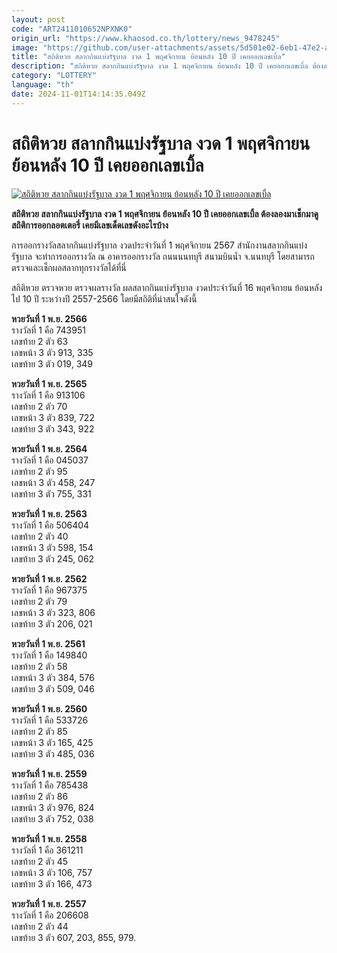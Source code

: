 ```yaml
---
layout: post
code: "ART2411010652NPXNK0"
origin_url: "https://www.khaosod.co.th/lottery/news_9478245"
image: "https://github.com/user-attachments/assets/5d501e02-6eb1-47e2-a504-d8adb2e4cc3f"
title: "สถิติหวย สลากกินแบ่งรัฐบาล งวด 1 พฤศจิกายน ย้อนหลัง 10 ปี เคยออกเลขเบิ้ล"
description: "สถิติหวย สลากกินแบ่งรัฐบาล งวด 1 พฤศจิกายน ย้อนหลัง 10 ปี เคยออกเลขเบิ้ล ต้องลองมาเช็กมาดูสถิติการออกลอตเตอรี่ เคยมีเลขเด็ดเลขดังอะไรบ้าง"
category: "LOTTERY"
language: "th"
date: 2024-11-01T14:14:35.049Z
---
```


# สถิติหวย สลากกินแบ่งรัฐบาล งวด 1 พฤศจิกายน ย้อนหลัง 10 ปี เคยออกเลขเบิ้ล

[![สถิติหวย สลากกินแบ่งรัฐบาล งวด 1 พฤศจิกายน ย้อนหลัง 10 ปี เคยออกเลขเบิ้ล](https://www.khaosod.co.th/wpapp/uploads/2024/10/lotto44545-2.jpg "สถิติหวย สลากกินแบ่งรัฐบาล งวด 1 พฤศจิกายน ย้อนหลัง 10 ปี เคยออกเลขเบิ้ล")](https://www.khaosod.co.th/wpapp/uploads/2024/10/lotto44545-2.jpg)

**สถิติหวย สลากกินแบ่งรัฐบาล งวด 1 พฤศจิกายน ย้อนหลัง 10 ปี เคยออกเลขเบิ้ล ต้องลองมาเช็กมาดูสถิติการออกลอตเตอรี่ เคยมีเลขเด็ดเลขดังอะไรบ้าง**

การออกรางวัลสลากกินแบ่งรัฐบาล งวดประจำวันที่ 1 พฤศจิกายน 2567 สำนักงานสลากกินแบ่งรัฐบาล จะทำการออกรางวัล ณ อาคารออกรางวัล ถนนนนทบุรี สนามบินน้ำ จ.นนทบุรี โดยสามารถตรวจและเช็กผลสลากทุกรางวัลได้ที่นี่

สถิติหวย ตรวจหวย ตรวจผลรางวัล ผลสลากกินแบ่งรัฐบาล งวดประจำวันที่ 16 พฤศจิกายน ย้อนหลังไป 10 ปี ระหว่างปี 2557-2566 โดยมีสถิติที่น่าสนใจดังนี้

**หวยวันที่ 1 พ.ย. 2566**  
รางวัลที่ 1 คือ 743951  
เลขท้าย 2 ตัว 63  
เลขหน้า 3 ตัว 913, 335  
เลขท้าย 3 ตัว 019, 349

**หวยวันที่ 1 พ.ย. 2565**  
รางวัลที่ 1 คือ 913106  
เลขท้าย 2 ตัว 70  
เลขหน้า 3 ตัว 839, 722  
เลขท้าย 3 ตัว 343, 922

**หวยวันที่ 1 พ.ย. 2564**  
รางวัลที่ 1 คือ 045037  
เลขท้าย 2 ตัว 95  
เลขหน้า 3 ตัว 458, 247  
เลขท้าย 3 ตัว 755, 331

**หวยวันที่ 1 พ.ย. 2563**  
รางวัลที่ 1 คือ 506404  
เลขท้าย 2 ตัว 40  
เลขหน้า 3 ตัว 598, 154  
เลขท้าย 3 ตัว 245, 062

**หวยวันที่ 1 พ.ย. 2562**  
รางวัลที่ 1 คือ 967375  
เลขท้าย 2 ตัว 79  
เลขหน้า 3 ตัว 323, 806  
เลขท้าย 3 ตัว 206, 021

**หวยวันที่ 1 พ.ย. 2561**  
รางวัลที่ 1 คือ 149840  
เลขท้าย 2 ตัว 58  
เลขหน้า 3 ตัว 384, 576  
เลขท้าย 3 ตัว 509, 046

**หวยวันที่ 1 พ.ย. 2560**  
รางวัลที่ 1 คือ 533726  
เลขท้าย 2 ตัว 85  
เลขหน้า 3 ตัว 165, 425  
เลขท้าย 3 ตัว 485, 036

**หวยวันที่ 1 พ.ย. 2559**  
รางวัลที่ 1 คือ 785438  
เลขท้าย 2 ตัว 86  
เลขหน้า 3 ตัว 976, 824  
เลขท้าย 3 ตัว 752, 038

**หวยวันที่ 1 พ.ย. 2558**  
รางวัลที่ 1 คือ 361211  
เลขท้าย 2 ตัว 45  
เลขหน้า 3 ตัว 106, 757  
เลขท้าย 3 ตัว 166, 473

**หวยวันที่ 1 พ.ย. 2557**  
รางวัลที่ 1 คือ 206608  
เลขท้าย 2 ตัว 44  
เลขท้าย 3 ตัว 607, 203, 855, 979.